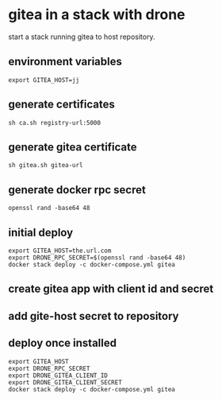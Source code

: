# gitea in a stack with drone

start a stack running gitea to host repository.

## environment variables

```shell
export GITEA_HOST=jj

```

## generate certificates

    sh ca.sh registry-url:5000

## generate gitea certificate

    sh gitea.sh gitea-url

## generate docker rpc secret

    openssl rand -base64 48

## initial deploy

```shell
export GITEA_HOST=the.url.com
export DRONE_RPC_SECRET=$(openssl rand -base64 48)
docker stack deploy -c docker-compose.yml gitea
```
## create gitea app with client id and secret

## add gite-host secret to repository

## deploy once installed

```
export GITEA_HOST
export DRONE_RPC_SECRET
export DRONE_GITEA_CLIENT_ID
export DRONE_GITEA_CLIENT_SECRET
docker stack deploy -c docker-compose.yml gitea
```
